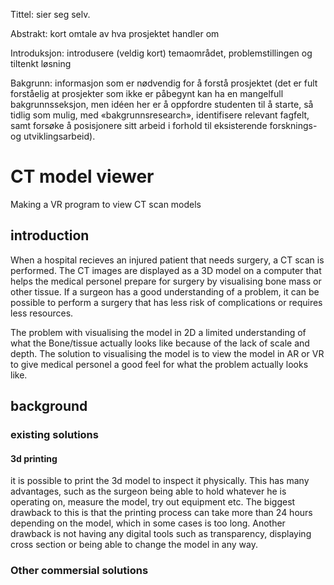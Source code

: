Tittel: sier seg selv.

Abstrakt: kort omtale av hva prosjektet handler om

Introduksjon: introdusere (veldig kort) temaområdet, problemstillingen og tiltenkt løsning

Bakgrunn: informasjon som er nødvendig for å forstå prosjektet (det er fult forståelig at prosjekter som ikke er påbegynt kan ha en mangelfull bakgrunnsseksjon, men idéen her er å oppfordre studenten til å starte, så tidlig som mulig, med «bakgrunnsresearch», identifisere relevant fagfelt, samt forsøke å posisjonere sitt arbeid i forhold til eksisterende forsknings- og utviklingsarbeid).



# CT model viewer

Making a VR program to view CT scan models

## introduction

When a hospital recieves an injured patient that needs surgery, a CT scan is performed. The CT images are displayed as a 3D model on a computer that helps the medical personel prepare for surgery by visualising bone mass or other tissue. If a surgeon has a good understanding of a problem, it can be possible to perform a surgery that has less risk of complications or requires less resources.

The problem with visualising the model in 2D a limited understanding of what the Bone/tissue actually looks like because of the lack of scale and depth. The solution to visualising the model is to view the model in AR or VR to give medical personel a good feel for what the problem actually looks like.

## background

### existing solutions

#### 3d printing

it is possible to print the 3d model to inspect it physically. This has many advantages, such as the surgeon being able to hold whatever he is operating on, measure the model, try out equipment etc. 
The biggest drawback to this is that the printing process can take more than 24 hours depending on the model, which in some cases is too long. Another drawback is not having any digital tools such as transparency, displaying cross section or being able to change the model in any way.

### Other commersial solutions

